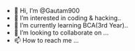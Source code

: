- 👋 Hi, I’m @Gautam900
- 👀 I’m interested in coding & hacking..
- 🌱 I’m currently learning BCA(3rd Year)..
- 💞️ I’m looking to collaborate on ...
- 📫 How to reach me ...

<!---
Gautam900/Gautam900 is a ✨ special ✨ repository because its `README.md` (this file) appears on your GitHub profile.
You can click the Preview link to take a look at your changes.
--->

